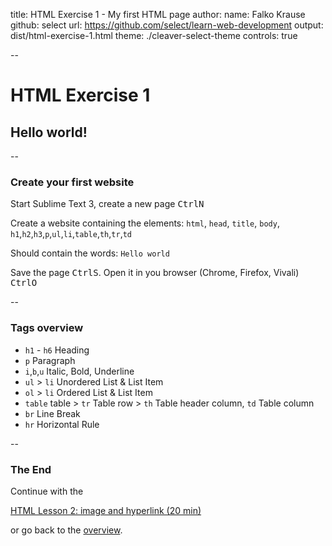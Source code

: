 title: HTML Exercise 1 - My first HTML page
author:
  name: Falko Krause
  github: select
  url: https://github.com/select/learn-web-development
output: dist/html-exercise-1.html
theme: ./cleaver-select-theme
controls: true

--
# HTML Exercise 1

## Hello world!

--
### Create your first website

Start Sublime Text 3, create a new page <kbd>Ctrl</kbd><kbd>N</kbd>

Create a website containing the elements: `html`, `head`, `title`, `body`, `h1`,`h2`,`h3`,`p`,`ul`,`li`,`table`,`th`,`tr`,`td`

Should contain the words: `Hello world`

Save the page <kbd>Ctrl</kbd><kbd>S</kbd>. Open it in you browser (Chrome, Firefox, Vivali) <kbd>Ctrl</kbd><kbd>O</kbd>

--
### Tags overview

- `h1` - `h6` Heading
- `p` Paragraph
- `i`,`b`,`u` Italic, Bold, Underline
- `ul` > `li` Unordered List & List Item
- `ol` > `li` Ordered List & List Item
- `table` table > `tr` Table row > `th` Table header column, `td` Table column
- `br` Line Break
- `hr` Horizontal Rule

--
### The End
Continue with the 

<a href="html-lesson-2.html">HTML Lesson 2: image and hyperlink (20 min)</a>

or go back to the <a href="https://github.com/select/learn-web-development">overview</a>.

